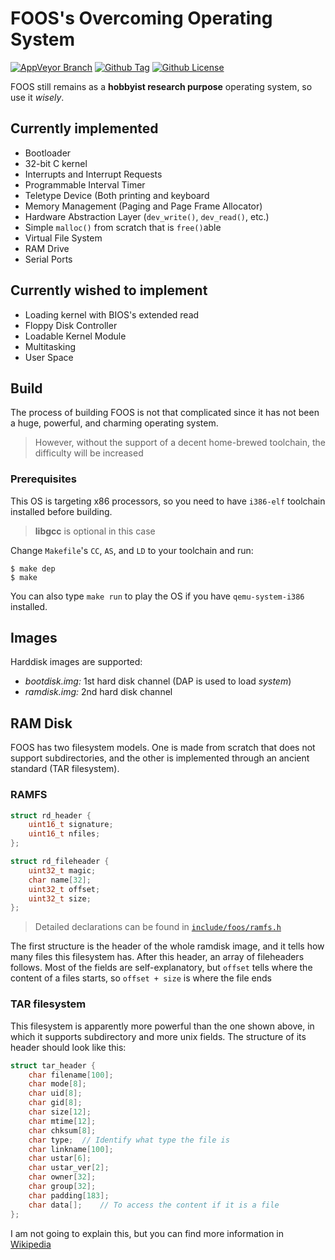 # FOOS's Overcoming Operating System
[![AppVeyor Branch][appveyor]](https://ci.appveyor.com/project/TravorLZH/foos)
[![Github Tag][tag]](https://github.com/TravorLZH/foos/releases)
[![Github License][license]](LICENSE)

FOOS still remains as a **hobbyist research purpose** operating system, so use
it _wisely_.

## Currently implemented

* Bootloader
* 32-bit C kernel
* Interrupts and Interrupt Requests
* Programmable Interval Timer
* Teletype Device (Both printing and keyboard
* Memory Management (Paging and Page Frame Allocator)
* Hardware Abstraction Layer (`dev_write()`, `dev_read()`, etc.)
* Simple `malloc()` from scratch that is `free()`able
* Virtual File System
* RAM Drive
* Serial Ports

## Currently wished to implement
* Loading kernel with BIOS's extended read
* Floppy Disk Controller
* Loadable Kernel Module
* Multitasking
* User Space

## Build
The process of building FOOS is not that complicated since it has not been a
huge, powerful, and charming operating system.
> However, without the support of a decent home-brewed toolchain, the difficulty
will be increased

### Prerequisites
This OS is targeting x86 processors, so you need to have `i386-elf` toolchain
installed before building.
> **libgcc** is optional in this case

Change `Makefile`'s `CC`, `AS`, and `LD` to your toolchain and run:
```shell
$ make dep
$ make
```
You can also type `make run` to play the OS if you have `qemu-system-i386`
installed.

## Images
Harddisk images are supported:
* *bootdisk.img:* 1st hard disk channel (DAP is used to load _system_)
* *ramdisk.img:* 2nd hard disk channel

## RAM Disk
FOOS has two filesystem models. One is made from scratch that does not support
subdirectories, and the other is implemented through an ancient standard (TAR
filesystem).

### RAMFS
```c
struct rd_header {
	uint16_t signature;
	uint16_t nfiles;
};

struct rd_fileheader {
	uint32_t magic;
	char name[32];
	uint32_t offset;
	uint32_t size;
};
```
> Detailed declarations can be found in [`include/foos/ramfs.h`][1]

The first structure is the header of the whole ramdisk image, and it tells
how many files this filesystem has. After this header, an array of fileheaders
follows. Most of the fields are self-explanatory, but `offset` tells where the
content of a files starts, so `offset + size` is where the file ends

### TAR filesystem

This filesystem is apparently more powerful than the one shown above, in which
it supports subdirectory and more unix fields. The structure of its header
should look like this:
```c
struct tar_header {
	char filename[100];
	char mode[8];
	char uid[8];
	char gid[8];
	char size[12];
	char mtime[12];
	char chksum[8];
	char type;	// Identify what type the file is
	char linkname[100];
	char ustar[6];
	char ustar_ver[2];
	char owner[32];
	char group[32];
	char padding[183];
	char data[];	// To access the content if it is a file
};
```
I am not going to explain this, but you can find more information in
[Wikipedia][2]

[appveyor]: https://ci.appveyor.com/api/projects/status/github/TravorLZH/foos?svg=true
[tag]: https://img.shields.io/github/tag/TravorLZH/foos.svg
[license]: https://img.shields.io/github/license/TravorLZH/foos.svg
[1]: include/foos/ramfs.h
[2]: https://en.wikipedia.org/wiki/Tar_(computing)
